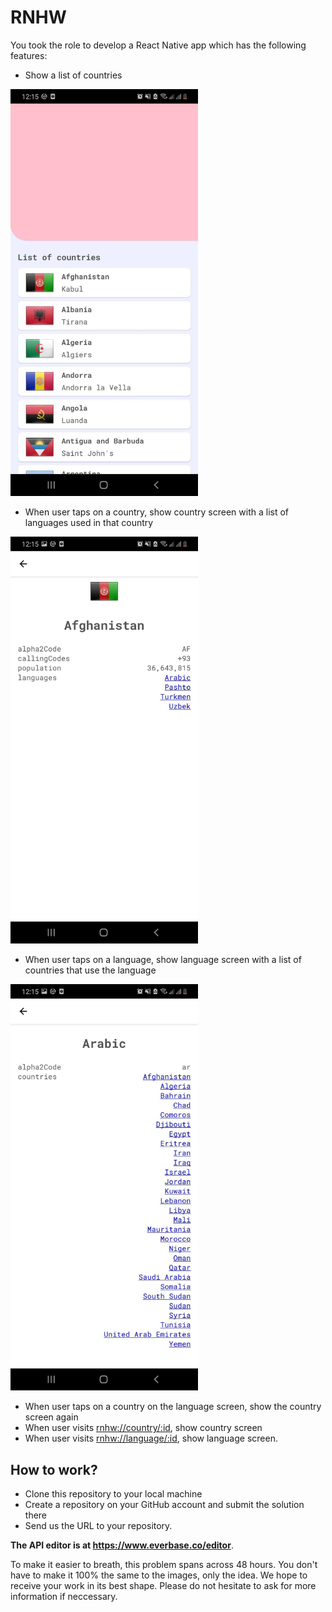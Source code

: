 # RNHW

You took the role to develop a React Native app which has the following features:

- Show a list of countries

<img src="problem/1.jpg" width="300" />

- When user taps on a country, show country screen with a list of languages used in that country

<img src="problem/3.jpg" width="300" />

- When user taps on a language, show language screen with a list of countries that use the language

<img src="problem/4.jpg" width="300" />

- When user taps on a country on the language screen, show the country screen again
- When user visits [rnhw://country/:id](rnhw://country/:id), show country screen
- When user visits [rnhw://language/:id](rnhw://language/:id), show language screen.

## How to work?

- Clone this repository to your local machine
- Create a repository on your GitHub account and submit the solution there
- Send us the URL to your repository.

**The API editor is at https://www.everbase.co/editor**.

To make it easier to breath, this problem spans across 48 hours. You don't have to make it 100% the same to the images, only the idea. We hope to receive your work in its best shape. Please do not hesitate to ask for more information if neccessary.

